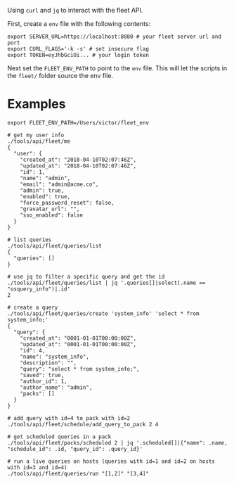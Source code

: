 Using `curl` and `jq` to interact with the fleet API.

First, create a `env` file with the following contents:

```
export SERVER_URL=https://localhost:8080 # your fleet server url and port
export CURL_FLAGS='-k -s' # set insecure flag
export TOKEN=eyJhbGciOi... # your login token
```

Next set the `FLEET_ENV_PATH` to point to the `env` file. This will let the scripts in the `fleet/` folder source the env file.

# Examples

```
export FLEET_ENV_PATH=/Users/victor/fleet_env

# get my user info
./tools/api/fleet/me
{
  "user": {
    "created_at": "2018-04-10T02:07:46Z",
    "updated_at": "2018-04-10T02:07:46Z",
    "id": 1,
    "name": "admin",
    "email": "admin@acme.co",
    "admin": true,
    "enabled": true,
    "force_password_reset": false,
    "gravatar_url": "",
    "sso_enabled": false
  }
}

# list queries
./tools/api/fleet/queries/list
{
  "queries": []
}

# use jq to filter a specific query and get the id
./tools/api/fleet/queries/list | jq '.queries[]|select(.name == "osquery_info")|.id'
2

# create a query
./tools/api/fleet/queries/create 'system_info' 'select * from system_info;'
{
  "query": {
    "created_at": "0001-01-01T00:00:00Z",
    "updated_at": "0001-01-01T00:00:00Z",
    "id": 4,
    "name": "system_info",
    "description": "",
    "query": "select * from system_info;",
    "saved": true,
    "author_id": 1,
    "author_name": "admin",
    "packs": []
  }
}

# add query with id=4 to pack with id=2
./tools/api/fleet/schedule/add_query_to_pack 2 4

# get scheduled queries in a pack
./tools/api/fleet/packs/scheduled 2 | jq '.scheduled[]|{"name": .name, "schedule_id": .id, "query_id": .query_id}'

# run a live queries on hosts (queries with id=1 and id=2 on hosts with id=3 and id=4)
./tools/api/fleet/queries/run "[1,2]" "[3,4]"
```
